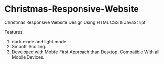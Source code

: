 # Christmas-Responsive-Website
Christmas Responsive Website Design Using HTML CSS &amp; JavaScript

Features:
1. dark-mode and light-mode.
2. Smooth Scolling.
3. Developed with Mobile First Approach than Desktop, Compatible With all Mobile Devices.
